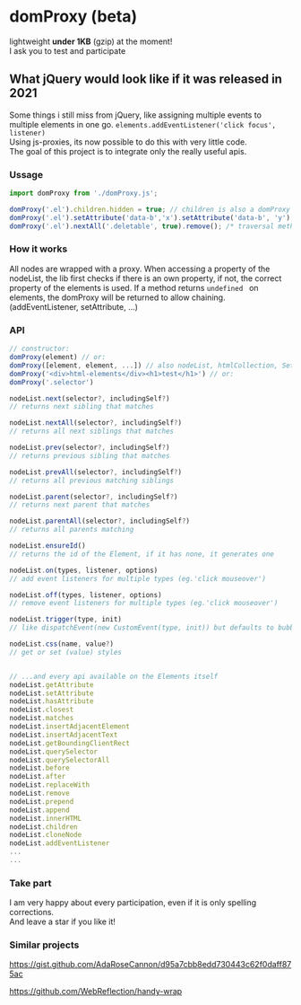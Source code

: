 # domProxy (beta)

lightweight **under 1KB** (gzip) at the moment!  
I ask you to test and participate  

## What jQuery would look like if it was released in 2021
Some things i still miss from jQuery, like assigning multiple events to multiple elements in one go.
`elements.addEventListener('click focus', listener)`  
Using js-proxies, its now possible to do this with very little code.  
The goal of this project is to integrate only the really useful apis.  

### Ussage

```js
import domProxy from './domProxy.js';

domProxy('.el').children.hidden = true; // children is also a domProxy
domProxy('.el').setAttribute('data-b','x').setAttribute('data-b', 'y'); // chaining
domProxy('.el').nextAll('.deletable', true).remove(); /* traversal methods, second argument means including the element itself */
```

### How it works

All nodes are wrapped with a proxy.
When accessing a property of the nodeList, the lib first checks if there is an own property, if not, the correct property of the elements is used.
If a method returns `undefined ` on elements, the domProxy will be returned to allow chaining. (addEventListener, setAttribute, ...)


### API

```js
// constructor:
domProxy(element) // or:
domProxy([element, element, ...]) // also nodeList, htmlCollection, Set... or:
domProxy('<div>html-elements</div><h1>test</h1>') // or:
domProxy('.selector')

nodeList.next(selector?, includingSelf?) 
// returns next sibling that matches

nodeList.nextAll(selector?, includingSelf?)
// returns all next siblings that matches

nodeList.prev(selector?, includingSelf?) 
// returns previous sibling that matches

nodeList.prevAll(selector?, includingSelf?) 
// returns all previous matching siblings

nodeList.parent(selector?, includingSelf?) 
// returns next parent that matches

nodeList.parentAll(selector?, includingSelf?)
// returns all parents matching

nodeList.ensureId()
// returns the id of the Element, if it has none, it generates one

nodeList.on(types, listener, options)
// add event listeners for multiple types (eg.'click mouseover')

nodeList.off(types, listener, options)
// remove event listeners for multiple types (eg.'click mouseover')

nodeList.trigger(type, init)
// like dispatchEvent(new CustomEvent(type, init)) but defaults to bubbles:true

nodeList.css(name, value?)
// get or set (value) styles


// ...and every api available on the Elements itself
nodeList.getAttribute
nodeList.setAttribute
nodeList.hasAttribute
nodeList.closest
nodeList.matches
nodeList.insertAdjacentElement
nodeList.insertAdjacentText
nodeList.getBoundingClientRect
nodeList.querySelector
nodeList.querySelectorAll
nodeList.before
nodeList.after
nodeList.replaceWith
nodeList.remove
nodeList.prepend
nodeList.append
nodeList.innerHTML
nodeList.children
nodeList.cloneNode
nodeList.addEventListener
...
...
```

### Take part
I am very happy about every participation, even if it is only spelling corrections.  
And leave a star if you like it!


### Similar projects

https://gist.github.com/AdaRoseCannon/d95a7cbb8edd730443c62f0daff875ac

https://github.com/WebReflection/handy-wrap
